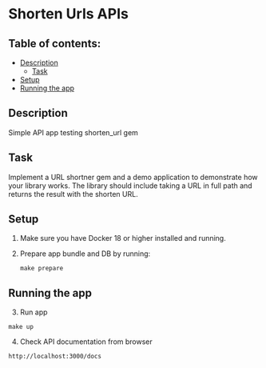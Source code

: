 # Shorten Urls APIs

## Table of contents:

* [Description](./README.md#description)
  * [Task](./README.md#task)
* [Setup](./README.md#setup)
* [Running the app](./README.md#running-the-app)

## Description

Simple API app testing shorten_url gem

## Task

  Implement a URL shortner gem and a demo application to demonstrate how your library works. The library should include taking a URL in full path and returns the result with the shorten URL.

## Setup

1. Make sure you have Docker 18 or higher installed and running.

2. Prepare app bundle and DB by running:

	```make prepare```

## Running the app

3. Run app

  ```make up```

4. Check API documentation from browser

  ```http://localhost:3000/docs```

